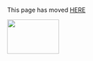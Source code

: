 This page has moved [HERE](https://github.com/Linaro/documentation/blob/master/Reference-Platform/Kernel-Roadmap.md) 

<a href="http://96boards.org" target="_blank"><img src="http://i.imgur.com/IjStasg.png" data-canonical-src="http://i.imgur.com/IjStasg.png" width="120" height="80" /></a>


